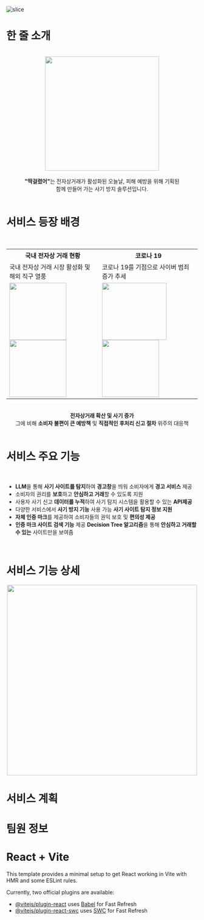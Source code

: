 ![slice](https://capsule-render.vercel.app/api?type=slice&color=auto&height=200&text=딱%20걸렸어🚨&fontAlign=75&rotate=13&fontAlignY=25&descAlign=70&descAlignY=50)
<br>
# 한 줄 소개
<br>
<div align="center">
<img src= "https://github.com/user-attachments/assets/28f1c6af-f31c-4887-986c-7dc2ea2b562f" width="300" height="300"/>
<br>
<br>
<strong>"딱걸렸어"</strong>는 전자상거래가 활성화된 오늘날, 피해 예방을 위해 기획된 
<br>
함께 만들어 가는 사기 방지 솔루션입니다.
</div>
<br>

# 서비스 등장 배경
<br>
<div align="center">
  <table>
  <tr>
    <th>국내 전자상 거래 현황</th>
    <th>코로나 19</th>
  </tr>
  <tr>
    <td>국내 전자상 거래 시장 활성화 및 해외 직구 열풍</td>
    <td>코로나 19를 기점으로 사이버 범죄 증가 추세</td>
  </tr>
  <tr>
    <td>
      <img src= "https://github.com/user-attachments/assets/4862cea1-aefd-4bbd-9466-8558b48c2379" width="150" height="150"/>
      <img src= "https://github.com/user-attachments/assets/c8e6cfc9-623b-4305-bf49-247bf1a06c94" width="150" height="150"/>
    </td>
    <td>
      <img src= "https://github.com/user-attachments/assets/89d7b0e7-82e4-473b-9d6a-7176df43ccff" width="170" height="150"/>
      <img src= "https://github.com/user-attachments/assets/d347a580-c733-4e75-abc3-3da19898bb5a" width="150" height="150"/>
    </td>
  </tr>
</table>
  <br>
<strong>전자상거래 확산 및 사기 증가</strong>
<br>
그에 비해 <strong>소비자 불편이 큰 예방책</strong> 및 <strong>직접적인 후처리 신고 절차</strong> 위주의 대응책
</div>
<br>

# 서비스 주요 기능
<br>
<ul>
  <li><strong>LLM</strong>을 통해 <strong>사기 사이트를 탐지</strong>하여
<strong>경고창</strong>을 띄워 소비자에게 <strong>경고 서비스</strong> 제공</li>
  <li>소비자의 권리를 <strong>보호</strong>하고
<strong>안심하고 거래</strong>할 수 있도록 지원</li>
  <li>사용자 사기 신고 <strong>데이터를 누적</strong>하여
사기 탐지 시스템을 활용할 수 있는 <strong>API제공</strong></li>
  <li>다양한 서비스에서 <strong>사기 방지 기능</strong> 사용 가능
<strong>사기 사이트 탐지 정보 지원</strong></li>
<li><strong>자체 인증 마크</strong>를 제공하여
소비자들의 권익 보호 및 <strong>편의성 제공</strong></li>
<li><strong>인증 마크 사이트 검색 기능</strong> 제공
<strong>Decision Tree 알고리즘</strong>을 통해
<strong>안심하고 거래할 수 있는</strong> 사이트만을 보여줌</li>
</ul>
<br>

# 서비스 기능 상세
<div align="center">
<img src= "https://github.com/user-attachments/assets/142e8dd7-461c-496d-9beb-ca070f89e1d4" width="500" height="500"/>
</div>

# 서비스 계획

# 팀원 정보




# React + Vite

This template provides a minimal setup to get React working in Vite with HMR and some ESLint rules.

Currently, two official plugins are available:

- [@vitejs/plugin-react](https://github.com/vitejs/vite-plugin-react/blob/main/packages/plugin-react/README.md) uses [Babel](https://babeljs.io/) for Fast Refresh
- [@vitejs/plugin-react-swc](https://github.com/vitejs/vite-plugin-react-swc) uses [SWC](https://swc.rs/) for Fast Refresh
